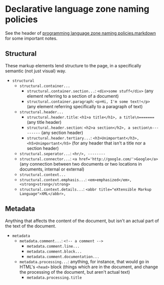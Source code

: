Declarative language zone naming policies
=========================================
See the header of [programming language zone naming policies.markdown](./Programming%20language%20zones.markdown)
for some important notes.

Structural
----------
These markup elements lend structure to the page, in a specifically semantic
(not just visual) way.

- `structural`
  - `structural.container...`
    - `structural.container.section...`: `<div>some stuff</div>` (any element referring to a section of a document)
    - `structural.container.paragraph`: `<p>Hi, I'm some text!</p>` (any element referring specifically to a paragraph of text)
  - `structural.header...`
    - `structural.header.title`: `<h1>a title</h1>, a title\n=======` (any title header)
    - `structural.header.section`: `<h2>a section</h2>, a section\n---------` (any section header)
    - `structural.header.tertiary...`: `<h3>Unimportant</h3>, <h5>Unimportant</h5>` (for any header that isn't a title nor a section header)
  - `structural.seperator...`: `<hr/>, --------`
  - `structural.connector...`: `<a href='http://google.com/'>Google</a>` (any connection between two documents or two locations in documents, internal or external)
  - `structural.context...`
   - `structural.context.emphasis...`: `<em>emphasized</em>, <strong>strong</strong>`
   - `structural.context.details...`: `<abbr title="eXtensible Markup Language">XML</abbr>, `

Metadata
--------
Anything that affects the content of the document, but isn't an actual part of
the text of the document.

- `metadata`
  - `metadata.comment...`: `<!-- a comment -->`
    - `metadata.comment.line...`
    - `metadata.comment.block...`
    - `metadata.comment.documentation...`
  - `metadata.processing...`: anything, for instance, that would go in HTML's `<head>` block (things which are in the document, and change the processing of the document, but aren't actual text)
    - `metadata.processing.title`
